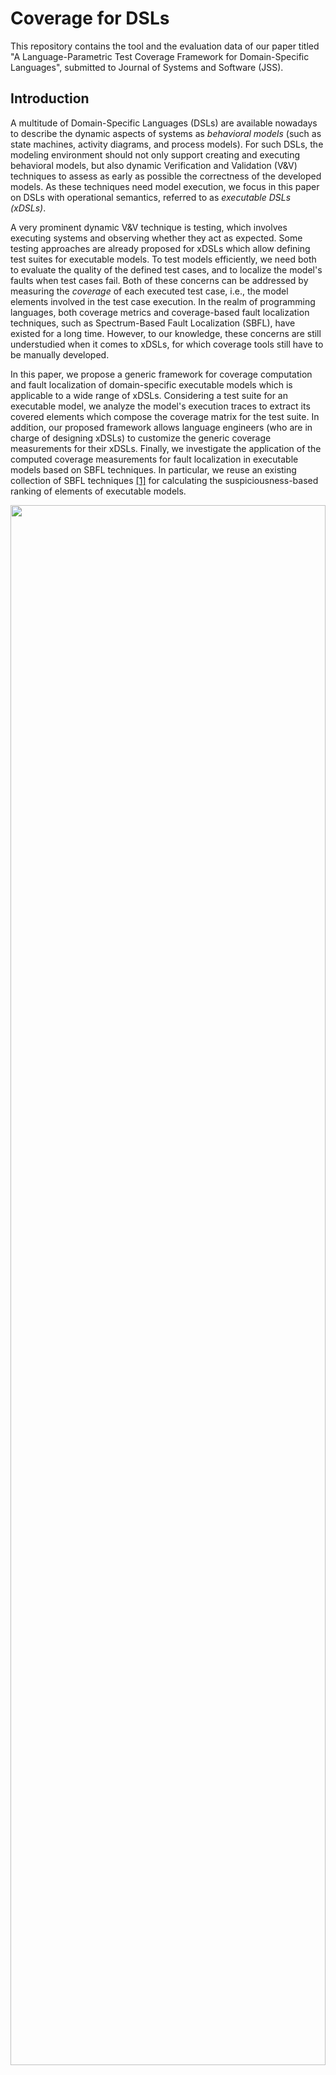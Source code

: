 # Coverage for DSLs
This repository contains the tool and the evaluation data of our paper titled "A Language-Parametric Test Coverage Framework for Domain-Specific Languages", submitted to Journal of Systems and Software (JSS).

## Introduction
A multitude of Domain-Specific Languages (DSLs) are available nowadays to describe the dynamic aspects of systems as *behavioral models*
(such as state machines, activity diagrams, and process models).
For such DSLs, the modeling environment should not only support creating and executing behavioral models, but also dynamic Verification and Validation (V&V) techniques to assess as early as possible the correctness of the developed models. As these techniques need model execution, we focus in this paper on DSLs with operational semantics, referred to as *executable DSLs (xDSLs)*.

A very prominent dynamic V&V technique is testing, which involves executing systems and observing whether they act as expected. 
Some testing approaches are already proposed for xDSLs which allow defining test suites for executable models.
To test models efficiently, we need both to evaluate the quality of the defined test cases, and to localize the model's faults when test cases fail.
Both of these concerns can be addressed by measuring the *coverage* of each executed test case, i.e., the model elements involved in the test case execution. 
In the realm of programming languages, both coverage metrics and coverage-based fault localization techniques, such as Spectrum-Based Fault Localization (SBFL), have existed for a long time.
However, to our knowledge, these concerns are still understudied when it comes to xDSLs, for which coverage tools still have to be manually developed.

In this paper, we propose a generic framework for coverage computation and fault localization of domain-specific executable models which is applicable to a wide range of xDSLs.
Considering a test suite for an executable model, we analyze the model's execution traces to extract its covered elements which compose the coverage matrix for the test suite.
In addition, our proposed framework allows language engineers (who are in charge of designing xDSLs) to customize the generic coverage measurements for their xDSLs. 
Finally, we investigate the application of the computed coverage measurements for fault localization in executable models based on SBFL techniques. In particular, we reuse an existing collection of SBFL techniques [[1]](https://doi.org/10.1145/3241744) for calculating the suspiciousness-based ranking of elements of executable models.

<p align="center">
    <img src="Screenshots/Overview.jpg"  width="100%" height="80%">
</p>

This repository contains our provided tool built atop the Eclipse GEMOC Studio.
We also conducted an empirical evaluation of our approach for four different xDSLs to assess its applicability. 
In total, we wrote 301 test cases for 21 executable models with sizes ranging from 7 to 571 elements.
We injected faults into these executable models using [WODEL model mutation tool](https://gomezabajo.github.io/Wodel/) and we executed our approach for 1252 mutants of the executable models.
We observed that meaningful coverage matrices can be automatically constructed for the test suites of all examined mutants and that it allows the application of existing SBFL techniques for successfully tracking the faulty model elements, thus demonstrating the usefulness of the generically computed coverage measurements.

## Overview
1.	*Tool*: a set of eclipse plugins
- **coverage_Tool**: the coverage computation tool (`coverage.computation` plugin) and the textual syntax of the DSL-Specific Coverage metalanguage.
- **faultLocalization_Tool**: the fault localization tool (`faultLocalization` plugin).
- **testing_tool**: the plugins of our testing framework that are used for the definition and execution of the test cases for executable models (To access the latest version of them, use the [main repository](https://github.com/lowcomote/Testing4DSLs)).
2. *xDSLs*: the implementation of four Executable Domain-Specific Languages (xDSLs) of our case study, including:
    
    2.1. **xFSM** (taken from [GEMOC official samples](https://github.com/eclipse/gemoc-studio/tree/master/official_samples/K3FSM))

    2.2. **xArduino** (inspired from [Arduino Designer Project](https://github.com/mbats/arduino))

    2.3. **xPSSM** (taken from [examples of behavioral interface project](https://github.com/tetrabox/examples-behavioral-interface/tree/master/languages/statemachines))

    2.4. **xMiniJava** (inspired from [MiniJava project](https://www.cambridge.org/resources/052182060X) and taken from [MiniJava implementation in GEMOC](https://github.com/gemoc/minijava))
    
    The implementation of xDSLs involves several projects:

- <u>Abstract Syntax</u>: containing the `Ecore` metamodel of the xDSL and the java code generated from it using the `.genmodel` file.
- <u>Operational Semantics</u>: containing the interpreter of the xDSL implemented in `Xtend`.
- <u>Behavioral Interface</u>: containing a `.bi` file that is the interface of the xDSL and a java class that do the setups, so GEMOC engines can find and use the interface (Please note that only *xArduino* and *xPSSM* have such an interface)
- <u>Coverage Rules</u>: definition of a set of DSL-Specific coverage rules in a `.cov` file (Please note that the *xFSM* does not have any coverage rule)
- <u>Executable DSL</u>: containing a `.dsl` file that specifies the name of the xdsl, the path to the `.ecore` file, the list of execution rules of the operational semantics, the id of the behavioral interface project, and the path to the coverage rules.
- <u>Mutation Operators</u>: containing a `.mutator` file which includes the mutation operators defined for the xDSL using [WODEL language](https://gomezabajo.github.io/Wodel/)

    **NOTE**: Currently, we do not provide any graphical syntax for the xDSLs.

3.	*xModels_Tests*: the executable models conforming to each xDSL, a set of mutants generated for each of them (by applying the provided mutation operators using WODEL mutant generator), and a test project containing a test suite along with its execution result and its coverage report (under `result_coverage` directory).

    **NOTE**: There are also Excel files containing data related to the evaluation of the `fault localization` component.

4. *Evaluation*: 
- a tool for evaluating both coverage and fault localization tools (`org.imt.sbfl.evaluation` plugin) to answer the first and the third research questions of the paper.
- *minijava-junittests-JaCoCo*: the equivalent java implementation of the xMiniJava models (taken from [here](https://www.cambridge.org/resources/052182060X/#programs)), and the JUnit tests corresponding to the xMiniJava tests. This data is used to compute statement and branch coverage of the JUnit tests with [JaCoCo](https://www.eclemma.org/jacoco/) tool to answer the second research question of the paper.
- An Excel file containing detailed data of the paper’s evaluation.

## Setup
To use the tool, you can either use the virtual machine provided in [this Zenodo repository](https://zenodo.org/record/7250227) by following the steps written [here](https://github.com/Faezeh-Kh/Coverage4DSLs/blob/main/VirtualMachine/README.md) or you can follow the setup instruction described below:

**Requirements**: 
- *Operating System*: Windows 10
- Java 11
- GEMOC Studio Version 3.5.0: https://gemoc.org/download.html
- TDL: https://tdl.etsi.org/eclipse/latest/ (TDL Metamodel Version 1.4.0)
- Epsilon: http://download.eclipse.org/epsilon/updates/2.4/

After downloading GEMOC Studio, unzip the folder and run it:
1.	Run `GemocStudio` application

    <p align="center">
        <img src="Screenshots/runGemoc.png"  width="80%" height="60%">
    </p>

    If it shows an error related to the incompatible java versions, you need to edit the `.ini` file (the `GemocSudio configuration settings` file as shown in the above picture under the `GemocStudio application`) and add the path of your installed java using `-vm` key right before the `-vmargs` key. For example,
    
        -vm
        C:/Program Files/Java/jdk-11.0.11/bin/javaw.exe
        -vmargs
        ...


2.	It asks for a workspace, either select an existing workspace or a new folder, then select `Launch`

<p align="center">
    <img src="Screenshots/selectWorkspace.png"  width="60%" height="50%">
</p>

3.	You need to install TDL using the provided update site (https://tdl.etsi.org/eclipse/latest/). To do this, go to the `Help` menu and select `Install new Software`. Add the TDL update site and click on `Next`. Accept the license and follow the steps. At the end, it asks to restart the workspace.

    <p align="center">
        <img src="Screenshots/installTDL.png"  width="70%" height="50%">
    </p>
    
    You may receive an error as "Cannot perform the operation" for two plugins: `converters to/from TDL` and `TDL graphical editor`. In this case, Eclipse will suggest skipping their installation and installing everything else. You can continue with this option as these two plugins are not necessary for our tool.

1. Install Epsilon using the provided update site (http://download.eclipse.org/epsilon/updates/2.4/) in the same way described in the previous step.
   
5.	An empty workspace will be shown. You should first download the content of this repository as a Zip file and unzip it to get access to its content on your machine. Afterward, import the projects from the `Tool` directory using `Import projects` option shown in the `Project Explorer` or from `File` menu -> `Import` -> `Existing Projects into Workspace` -> `Select Root Directory` (browse to the **Tool** directory) -> `Select Folder` -> `Finish`.

<p align="center">
    <img src="Screenshots/importProjects.png"  width="70%" height="70%">
</p>
  
**NOTE**: In our case study, we experimented our tool on four xDSLs. In this document, we will show how to run the experiment for the xArduino as it was also the running example of the paper. Nevertheless, you can follow the same steps for the other xDSLs.

## Usage
1.	Import the xArduino implementation from the `xDSLs/xArduino` directory in the same way described in the previous step. At the end, your project explorer should be as following picture:

<p align="center">
    <img src="Screenshots/projectExplorer.png"  width="40%" height="50%">
</p>

2. To deploy the tool and the xArduino DSL, we should run this workspace using `Eclipse Application` run configuration. To do this, follow: `Run` -> `Run Configurations` -> choose `Eclipse Application` from the list of available configurations and double click to create an instance of it. You can optionally change the default name and the `workspace data location` of this configuration instance. Finally, press `Run` to open a new Eclipse instance.

    <p align="center">
        <img src="Screenshots/runConfiguration.png"  width="80%" height="60%">
    </p>

    **Note**: The `workspace data location` defines the path to the workspace of the newly opened Eclipse instance.  

3. In the new Eclipse instance, import those projects from the `xModels_Tests` directory that you would like to try the tool for them. Here, we imported the projects related to the running example of the paper from the `xModels_Tests` directory as follows:
- `RunningExample_Model` project containing `sensorAlarm_withBug.model` that is an example Arduino xModel. It has a defect since the alarm is not ringing as expected when the sensor detects an obstacle (it is highlighted in red where alarm1 is mistakenly set to 0).
    
    <p align="center">
        <img src="Screenshots/xArduino-model.jpg"  width="40%" height="40%">
    </p>

    **NOTE**: Please note that the model is an XMI file and there is no graphical model in the `RunningExample_Model` project such as the one shown in the above figure. We use the above figure just to make it more understandable for this tutorial. 
    To open the model using Tree editor, right-click on the `sensorAlarm_withBug.model` file, `Open with` -> `Other` -> `Sample Reflective Ecore Model Editor` -> `OK`.

- `RunningExample_Test` project containing:

    a)	`testSuite.tdlan2`: a test suite for the model comprising 4 test cases, one of those briefly drawn in the following Figure and completely shown in the next tool screenshot using TDL textual syntax.
    
    <p align="center">
        <img src="Screenshots/xArduino-test.jpg"  width="40%" height="40%">
    </p>

    b)	`test-report`: containing the result of test suite execution on the model.
    
    c)	`test-coverage`: containing the result of coverage computation for the executed test suite.

    **NOTE**: The two files explained in (b) and (c) are indeed the output of our tool. We provided them here to be used during the evaluation of the tool, to check if the tool behaves as expected.

    <p align="center">
        <img src="Screenshots/importModel&tests.png">
    </p>

4. Run the test suite on the model by right clicking on the launcher file `/RunningExample_Test/launcher/run-test.launch`-> `Run As` -> `run-test`.

    <p align="center">
        <img src="Screenshots/howToRunTest.png">
    </p>

    **NOTE**: We provided this launcher file for the sake of usage simplicity. If you had a new test suite and you would like to run it using the tool, the following steps must be followed:
    Right-click on your test suite (.tdlan2 file) -> `Run As` -> `Run Configurations...` -> select `Executable model with GEMOC Java engine` from the list of configurations on the left pane -> double click to create an instance of it -> `Browse` to locate your test suite file and set it as the `Model to execute` -> from the list of `Languages`, select `org.imt.xtdl.XTdl` that is the testing language of [[1]](https://faezeh-kh.github.io/publication/sosym22/) -> `Browse` to set the value of `Main method` and `Main model element path` (there will be only one option to select)

    <p align="center">
        <img src="Screenshots/testRunConfiguration.png" width="60%" height="40%">
    </p>

    From the `Engine Addons` tab, you can request the tool to save the test execution result and the test coverage measurements as XMI files.

    <p align="center">
        <img src="Screenshots/addOns.png" width="60%" height="40%">
    </p>

    Finally, press `Run` to execute the test suite.

5.	When the test execution finishes, choose the `Default MessagingSystem Console` from the list of available consoles:

    <p align="center">
        <img src="Screenshots/selectConsole.jpg">
    </p>

    A message as *“Test suite execution has been finished successfully.”* must be shown followed by the coverage computation result. 
    Also, you can see a new folder as "gemoc-gen" under `Arduino.RunningExample_Test` project which contains the execution result (i.e., the files described above in 3.b, 3.c, and 3.d steps).

    <p align="center">
        <img src="Screenshots/testExecution.png">
    </p>

6. Our tool also provides a set of graphical views to display the results. You can open each one of them from the `Window` menu -> `Show View` -> `Other` -> `TDL`.
   <p align="center">
        <img src="Screenshots/views.png" width="30%" height="40%">
    </p>
- *Test Results*
    <p align="center">
        <img src="Screenshots/testResultView.png" width="70%" height="40%">
    </p>
- *Coverage*
    <p align="center">
        <img src="Screenshots/testCoverageView.png" width="70%" height="40%">
    </p>
- *Fault Localization*: At first that no SBFL technique is selected, the `Susp` and `Rank` columns are empty.
  
    <p align="center">
        <img src="Screenshots/flView-initial.png" width="70%" height="40%">
    </p>

    Once you select a technique from the list (e.g., here we selected `phi` technique), the suspiciousness score and the rank of each model element will be calculated and immediately shown in the view. Here based on `phi` technique, the score of the faulty element is 1.0 and its rank is 1.
    <p align="center">
        <img src="Screenshots/flView-final.png" width="70%" height="40%">
    </p>

## Acknowledgment
This work has received funding from the [EU H2020 research project Lowcomote](https://www.lowcomote.eu/), under the Marie Sk\l{}odowska Curie grant agreement No 813884.
It is also partially funded by the Austrian Science Fund (P 30525-N31) and by the Austrian Federal Ministry for Digital and Economic Affairs and the National Foundation for Research, Technology and Development (CDG).
Special gratitude to [Dr.Javier Troya](http://www.lsi.us.es/~jtroya/) for putting [his implementation of SFBL for model transformations](https://github.com/javitroya/SBFL_MT) as open source, and to [Dr. Pablo Gómez-Abajo](https://www.gomezabajo.es/) for his active support of [the WODEL model mutation generator](https://gomezabajo.github.io/Wodel/Wodel-Test/).
